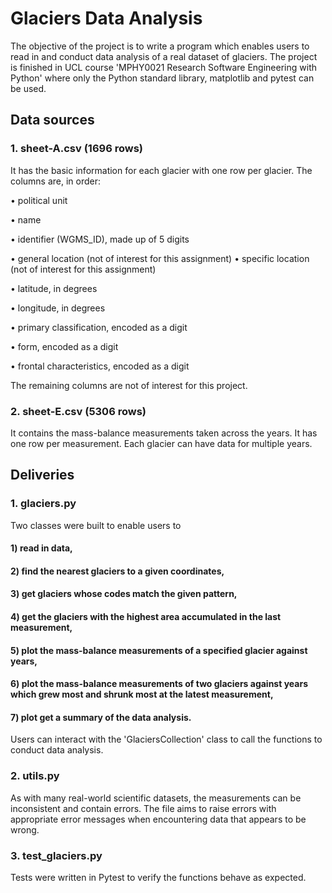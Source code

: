 # Glaciers Data Analysis 
The objective of the project is to write a program which enables users to read in and conduct data analysis of a real dataset of glaciers. The project is finished in UCL course 'MPHY0021 Research Software Engineering with Python' where only the Python standard library, matplotlib and pytest can be used. 

## Data sources
### 1. sheet-A.csv (1696 rows)

It has the basic information for each glacier with one row per glacier. The columns are, in order:

• political unit

• name

• identifier (WGMS_ID), made up of 5 digits

• general location (not of interest for this assignment) • specific location (not of interest for this assignment) 

• latitude, in degrees

• longitude, in degrees

• primary classification, encoded as a digit

• form, encoded as a digit

• frontal characteristics, encoded as a digit


The remaining columns are not of interest for this project.

### 2. sheet-E.csv (5306 rows)
It contains the mass-balance measurements taken across the years. It has one row per measurement. Each glacier can have data for multiple years. 

## Deliveries

### 1. glaciers.py
Two classes were built to enable users to 
#### 1) read in data,

#### 2) find the nearest glaciers to a given coordinates,

#### 3) get glaciers whose codes match the given pattern,

#### 4) get the glaciers with the highest area accumulated in the last measurement,

#### 5) plot the mass-balance measurements of a specified glacier against years,

#### 6) plot the mass-balance measurements of two glaciers against years which grew most and shrunk most at the latest measurement, 

#### 7) plot get a summary of the data analysis. 

Users can interact with the 'GlaciersCollection' class to call the functions to conduct data analysis.


### 2. utils.py
As with many real-world scientific datasets, the measurements can be inconsistent and contain errors. The file aims to raise errors with appropriate error messages when encountering data that appears to be wrong. 

### 3. test_glaciers.py
Tests were written in Pytest to verify the functions behave as expected.

